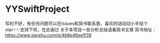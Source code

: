 # YYSwiftProject
写的不好，有任何问题可以在Issues和简书联系我，喜欢的话动动小手给个star✨✨支持下呗，在此谢过
关于本项目一些分析总结请看简书文章
简书地址：https://www.jianshu.com/p/4b8e46ee1f39
